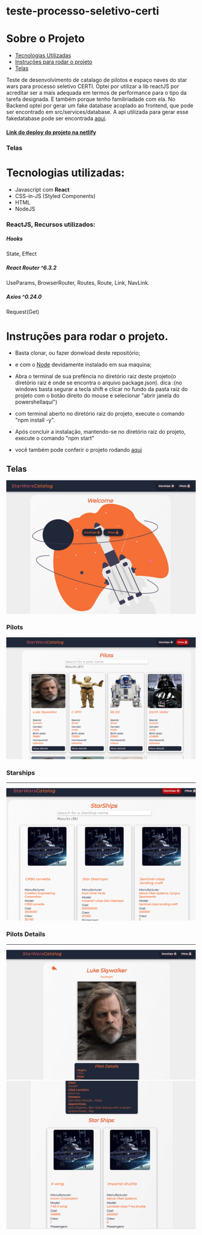# teste-processo-seletivo-certi
# Sobre o Projeto


- [Tecnologias Utilizadas](#tecnologias-utilizadas)
- [Instruções para rodar o projeto](#instruções-para-rodar-o-projeto)
- [Telas](#telas)

Teste de desenvolvimento de catalago de pilotos e espaço naves do star wars para processo seletivo CERTI.
Optei por utilizar a lib reactJS por acreditar ser a mais adequada em termos de performance para o tipo da tarefa designada. E também porque tenho familiriadade com ela.
No Backend optei por gerar um fake database acoplado ao frontend, que pode ser encontrado em src/services/database. A api utilizada para gerar esse fakedatabase pode ser encontrada [aqui](https://github.com/Lmsilvano/teste-processoseletivo-certi-backend).



#### [Link do deploy do projeto na netlify](https://starwarscatalog-certi.netlify.app)
### Telas
# Tecnologias utilizadas:
* Javascript com **React**
* CSS-in-JS (Styled Components)
* HTML
* NodeJS
### ReactJS, Recursos utilizados:
##### Hooks
State, Effect
##### React Router ^6.3.2
UseParams, BrowserRouter, Routes, Route, Link, NavLink.
##### Axios ^0.24.0
Request(Get)

# Instruções para rodar o projeto.
- Basta clonar, ou fazer donwload deste repositório;
 
- e com o [Node](https://nodejs.org/en/) devidamente instalado em sua maquina;
 
- Abra o terminal de sua prefência no diretório raiz deste projeto(o diretório raiz é onde se encontra o arquivo package.json). 
dica :(no windows basta segurar a tecla shift e clicar no fundo da pasta raiz do projeto com o botão direito do mouse e selecionar "abrir janela do powershellaqui") 

- com terminal aberto no diretório raiz do projeto, execute o comando "npm install -y".

- Após concluir a instalação, mantendo-se no diretório raiz do projeto, execute o comando "npm start"
- você também pode conferir o projeto rodando [aqui](https://starwarscatalog-certi.netlify.app)

## Telas

![Home](screens/home.png?raw=true)

### Pilots
![Pilots](screens/pilots.png)
### Starships
---
![Starships](screens/starships.png?raw=true)
### Pilots Details
---
![Pilots Details](screens/pilotsdetail1.png?raw=true)
![Pilots Details 2](screens/pilotsdetail2.png?raw=true)
